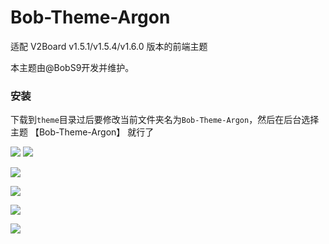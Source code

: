 # Bob-Theme-Argon
适配 V2Board v1.5.1/v1.5.4/v1.6.0 版本的前端主题

本主题由@BobS9开发并维护。

### 安装
下载到`theme`目录过后要修改当前文件夹名为`Bob-Theme-Argon`，然后在后台选择主题 【Bob-Theme-Argon】 就行了


![](https://shige.group/such/pic.php/forum/pic/item/cb8065380cd79123d9a3a4ccba345982b3b780c2/mlike.jpg)
![](https://shige.group/such/pic.php/forum/pic/item/060828381f30e924a46941875b086e061c95f7b3/mlike.jpg)

![](https://shige.group/such/pic.php/forum/pic/item/4a36acaf2edda3cc0528659616e93901203f92bc/mlike.jpg)

![](https://shige.group/such/pic.php/forum/pic/item/b999a9014c086e063d67e2fd15087bf40bd1cbbd/mlike.jpg)

![](https://shige.group/such/pic.php/forum/pic/item/c8177f3e6709c93dcf3cd341883df8dcd00054be/mlike.jpg)

![](https://shige.group/such/pic.php/forum/pic/item/8435e5dde71190effd324f69d91b9d16fcfa60bf/mlike.jpg)

